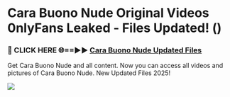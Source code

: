 # Cara Buono Nude Original Videos 0nlyFans Leaked - Files Updated! ()

<h3>🔴 CLICK HERE 🌐==►► <a href="https://tinyurl.com/2p9ay9w9" rel="nofollow">Cara Buono Nude Updated Files</a></h3>

Get Cara Buono Nude and all content. Now you can access all videos and pictures of Cara Buono Nude. New Updated Files 2025!

[![](https://i.imgur.com/KQgVmj3.gif)](https://tinyurl.com/2p9ay9w9)
